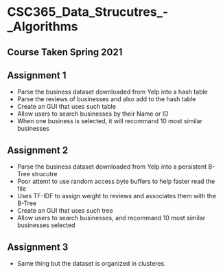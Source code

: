 # CSC365_Data_Strucutres_-_Algorithms
 
## Course Taken Spring 2021

## Assignment 1
- Parse the business dataset downloaded from Yelp into a hash table
- Parse the reviews of businesses and also add to the hash table
- Create an GUI that uses such table
- Allow users to search businesses by their Name or ID
- When one business is selected, it will recommand 10 most similar businesses

## Assignment 2
- Parse the business dataset downloaded from Yelp into a persistent B-Tree strucutre
- Poor attemt to use random access byte buffers to help faster read the file
- Uses TF-IDF to assign weight to reviews and associates them with the B-Tree
- Create an GUI that uses such tree
- Allow users to search businesses, and recommand 10 most similar businesses selected

## Assignment 3
- Same thing but the dataset is organized in clusteres.

